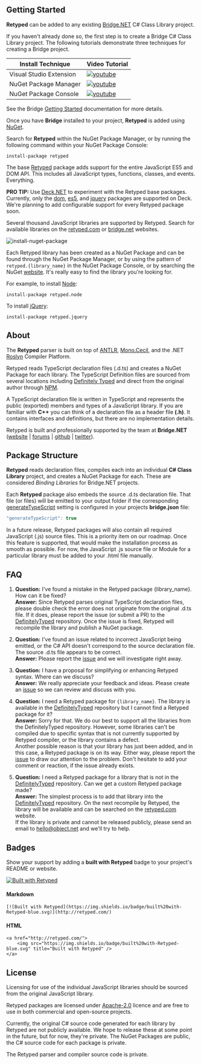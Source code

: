 ## Getting Started

**Retyped** can be added to any existing [Bridge.NET](http://bridge.net/) C# Class Library project.

If you haven't already done so, the first step is to create a Bridge C# Class Library project. The following tutorials demonstrate three techniques for creating a Bridge project.

Install Technique | Video Tutorial
---- | ----
Visual Studio Extension | [![youtube](https://user-images.githubusercontent.com/62210/30516389-2a02a31a-9afb-11e7-9979-01fa73586680.png)](https://www.youtube.com/watch?v=cEUR1UthE2c)
NuGet Package Manager | [![youtube](https://user-images.githubusercontent.com/62210/30518461-c3307270-9b3b-11e7-8b86-86edcbd3cdb7.png)](https://www.youtube.com/watch?v=VMjsQrB9rQc)
NuGet Package Console | [![youtube](https://user-images.githubusercontent.com/62210/30518454-aa99a51a-9b3b-11e7-9764-a31240d42758.png)](https://www.youtube.com/watch?v=hAaxLrVeG0c)

See the Bridge [Getting Started](https://github.com/bridgedotnet/Bridge/wiki) documentation for more details.

Once you have **Bridge** installed to your project, **Retyped** is added using [NuGet](https://www.nuget.org/packages/retyped).

Search for **Retyped** within the NuGet Package Manager, or by running the following command within your NuGet Package Console:

```
install-package retyped
```

The base [Retyped](https://www.nuget.org/packages/retyped) package adds support for the entire JavaScript ES5 and DOM API. This includes all JavaScript types, functions, classes, and events. Everything.

**PRO TIP:** Use [Deck.NET](https://deck.net/welcome) to experiment with the Retyped base packages. Currently, only the [dom](https://www.nuget.org/packages/retyped.dom), [es5](https://www.nuget.org/packages/retyped.es5), and [jquery](https://www.nuget.org/packages/retyped.jquery) packages are supported on Deck. We're planning to add configurable support for every Retyped package soon.

Several thousand JavaScript libraries are supported by Retyped. Search for available libraries on the [retyped.com](https://retyped.com#search) or [bridge.net](http://bridge.net/download#search) websites.

![install-nuget-package](https://user-images.githubusercontent.com/62210/30530936-20bc70de-9c08-11e7-85d5-db8d9c34267f.gif)

Each Retyped library has been created as a NuGet Package and can be found through the NuGet Package Manager, or by using the pattern of `retyped.{library_name}` in the NuGet Package Console, or by searching the NuGet [website](https://www.nuget.org/packages?q=retyped). It's really easy to find the library you're looking for.

For example, to install [Node](https://www.nuget.org/packages/retyped.node):

```
install-package retyped.node
```

To install [jQuery](https://www.nuget.org/packages/retyped.jquery):

```
install-package retyped.jquery
```

## About

The **Retyped** parser is built on top of [ANTLR](http://www.antlr.org/), [Mono.Cecil](http://www.mono-project.com/docs/tools+libraries/libraries/Mono.Cecil/), and the .NET [Roslyn](https://github.com/dotnet/roslyn) Compiler Platform.

Retyped reads TypeScript declaration files (.d.ts) and creates a NuGet Package for each library. The TypeScript Definition files are sourced from several locations including [Definitely Typed](http://definitelytyped.org/) and direct from the original author through [NPM](https://www.npmjs.com/).

A TypeScript declaration file is written in TypeScript and represents the public (exported) members and types of a JavaScript library. If you are familiar with **C++** you can think of a declaration file as a header file **(.h)**. It contains interfaces and definitions, but there are no implementation details.

Retyped is built and professionally supported by the team at **Bridge.NET** ([website](http://bridge.net) | [forums](https://forums.bridge.net) | [github](https://github.com/bridgedotnet/) | [twitter](http://twitter.com/bridgedotnet)).

## Package Structure

**Retyped** reads declaration files, compiles each into an individual **C# Class Library** project, and creates a NuGet Package for each. These are considered _Binding Libraries_ for Bridge.NET projects.

Each **Retyped** package also embeds the source .d.ts declaration file. That file (or files) will be emitted to your output folder if the corresponding [generateTypeScript](https://github.com/bridgedotnet/Bridge/wiki/global-configuration#generatetypescript) setting is configured in your projects **bridge.json** file:

```js
"generateTypeScript": true
```

In a future release, Retyped packages will also contain all required JavaScript (.js) source files. This is a priority item on our roadmap. Once this feature is supported, that would make the installation process as smooth as possible. For now, the JavaScript .js source file or Module for a particular library must be added to your .html file manually.

## FAQ

1. **Question:** I've found a mistake in the Retyped package {library_name}. How can it be fixed?<br/>
   **Answer:** Since Retyped parses original TypeScript declaration files, please double check the error does not originate from the original .d.ts file. If it does, please report the issue (or submit a PR) to the [DefinitelyTyped](https://github.com/DefinitelyTyped/DefinitelyTyped) repository. Once the issue is fixed, Retyped will recompile the library and publish a NuGet package.

2. **Question:** I've found an issue related to incorrect JavaScript being emitted, or the C# API doesn't correspond to the source declaration file. The source .d.ts file appears to be correct.<br/>
   **Answer:** Please report the [issue](https://github.com/Retyped/Retyped/issues) and we will investigate right away.

3. **Question:** I have a proposal for simplifying or enhancing Retyped syntax. Where can we discuss?<br/>
   **Answer:** We really appreciate your feedback and ideas. Please create an [issue](https://github.com/Retyped/Retyped/issues) so we can review and discuss with you.

4. **Question:** I need a Retyped package for `{library_name}`. The library is available in the [DefinitelyTyped](https://github.com/DefinitelyTyped/DefinitelyTyped) repository but I cannot find a Retyped package for it?<br/>
   **Answer:** Sorry for that. We do our best to support all the libraries from the DefinitelyTyped repository. However, some libraries can't be compiled due to specific syntax that is not currently supported by Retyped compiler, or the library contains a defect.<br/>
   Another possible reason is that your library has just been added, and in this case, a Retyped package is on its way. Either way, please report the [issue](https://github.com/Retyped/Retyped/issues) to draw our attention to the problem. Don't hesitate to add your comment or reaction, if the issue already exists.

5. **Question:** I need a Retyped package for a library that is not in the [DefinitelyTyped](https://github.com/DefinitelyTyped/DefinitelyTyped) repository. Can we get a custom Retyped package made?<br/>
   **Answer:** The simplest process is to add that library into the [DefinitelyTyped](https://github.com/DefinitelyTyped/DefinitelyTyped) repository. On the next recompile by Retyped, the library will be available and can be searched on the [retyped.com](https://retyped.com/#search) website.<br/>
   If the library is private and cannot be released publicly, please send an email to hello@object.net and we'll try to help.

## Badges

Show your support by adding a **built with Retyped** badge to your project's README or website.

[![Built with Retyped](https://img.shields.io/badge/built%20with-Retyped-blue.svg)](http://retyped.com/)

#### Markdown

```
[![Built with Retyped](https://img.shields.io/badge/built%20with-Retyped-blue.svg)](http://retyped.com/)
```

#### HTML

```
<a href="http://retyped.com/">
    <img src="https://img.shields.io/badge/built%20with-Retyped-blue.svg" title="Built with Retyped" />
</a>
```

## License

Licensing for use of the individual JavaScript libraries should be sourced from the original JavaScript library.

Retyped packages are licensed under [Apache-2.0](https://github.com/Retyped/Retyped/blob/master/LICENSE.md) licence and are free to use in both commercial and open-source projects.

Currently, the original C# source code generated for each library by Retyped are not publicly available. We hope to release these at some point in the future, but for now, they're private. The NuGet Packages are public, the C# source code for each package is private.

The Retyped parser and compiler source code is private.
